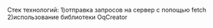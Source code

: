 

Стек технологий: 
1)отправка запросов на сервер с попощью fetch
2)использование библиотеки OqCreator
